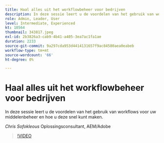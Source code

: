 ```yaml
---
title: Haal alles uit het workflowbeheer voor bedrijven
description: In deze sessie leert u de voordelen van het gebruik van workflows voor uw middelenbeheer en hoe u deze snel kunt maken.
role: Admin, Leader, User
level: Intermediate, Experienced
kt: 10564
thumbnail: 343817.jpeg
exl-id: 2b3826a3-cab9-4b41-a405-3ea7ac1fa1ae
duration: 2233
source-git-commit: 9a297cda953d4414131657f9ac84580aea0eabeb
workflow-type: tm+mt
source-wordcount: '66'
ht-degree: 0%

---
```


# Haal alles uit het workflowbeheer voor bedrijven

In deze sessie leert u de voordelen van het gebruik van workflows voor uw middelenbeheer en hoe u deze snel kunt maken.

*Chris Sofokleous* Oplossingsconsultant, AEM/Adobe

>[!VIDEO](https://video.tv.adobe.com/v/343817/?quality=12&learn=on)
